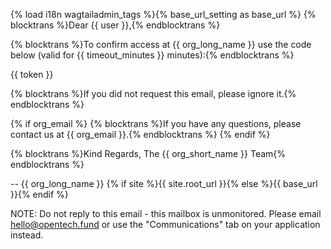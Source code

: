 {% load i18n wagtailadmin_tags %}{% base_url_setting as base_url %}
{% blocktrans %}Dear {{ user }},{% endblocktrans %}

{% blocktrans %}To confirm access at {{ org_long_name }} use the code below (valid for {{ timeout_minutes }} minutes):{% endblocktrans %}

{{ token }}

{% blocktrans %}If you did not request this email, please ignore it.{% endblocktrans %}

{% if org_email %}
{% blocktrans %}If you have any questions, please contact us at {{ org_email }}.{% endblocktrans %}
{% endif %}

{% blocktrans %}Kind Regards,
The {{ org_short_name }} Team{% endblocktrans %}

--
{{ org_long_name }}
{% if site %}{{ site.root_url }}{% else %}{{ base_url }}{% endif %}

NOTE: Do not reply to this email - this mailbox is unmonitored. Please email hello@opentech.fund or use the "Communications" tab on your application instead.

